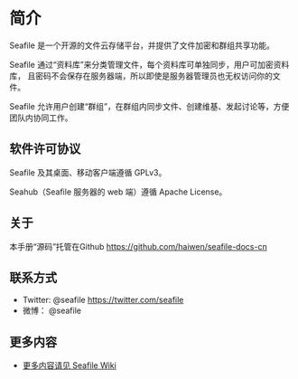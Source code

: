 # 简介

Seafile 是一个开源的文件云存储平台，并提供了文件加密和群组共享功能。

Seafile 通过“资料库”来分类管理文件，每个资料库可单独同步，用户可加密资料库，
且密码不会保存在服务器端，所以即使是服务器管理员也无权访问你的文件。

Seafile 允许用户创建“群组”，在群组内同步文件、创建维基、发起讨论等，方便团队内协同工作。


## 软件许可协议

Seafile 及其桌面、移动客户端遵循 GPLv3。

Seahub（Seafile 服务器的 web 端）遵循 Apache License。



## 关于

本手册“源码”托管在Github https://github.com/haiwen/seafile-docs-cn


## 联系方式

* Twitter: @seafile https://twitter.com/seafile
* 微博： @seafile

## 更多内容

* [更多内容请见 Seafile Wiki](https://seacloud.cc/group/3/wiki/)

